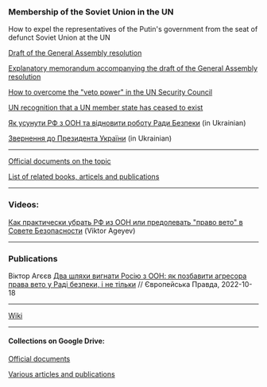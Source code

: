 ### Membership of the Soviet Union in the UN 

How to expel the representatives of the Putin's government from the seat of defunct Soviet Union at the UN

[Draft of the General Assembly resolution](https://github.com/ageyev/un-su/blob/main/GA_Resolution.md)

[Explanatory memorandum accompanying the draft of the General Assembly resolution](https://github.com/ageyev/un-su/blob/main/Explanatory_memorandum.md)

[How to overcome the "veto power" in the UN Security Council](https://github.com/ageyev/un-su/blob/main/un_sc_voting.md) 

[UN recognition that a UN member state has ceased to exist](https://github.com/ageyev/un-su/blob/main/ceased_to_exist.md)

[Як усунути РФ з ООН та відновити роботу Ради Безпеки](https://github.com/ageyev/un-su/blob/main/Suprovidny_lyst.md) (in Ukrainian)

[Звернення до Президента України](https://github.com/ageyev/un-su/blob/main/Zvernennya_do_Prezydenta.md) (in Ukrainian)

---------- 

[Official documents on the topic](https://github.com/ageyev/un-su/blob/main/list_of_related_documents.md)

[List of related books, articels and publications](https://github.com/ageyev/un-su/blob/main/list_of_publications.md)

----------

### Videos: 

[Как практически убрать РФ из ООН или предолевать "право вето" в Совете Безопасности](https://www.facebook.com/viktor.ageyev/videos/764258705100272/) (Viktor Ageyev) 

----------

### Publications 

Віктор Агєєв [Два шляхи вигнати Росію з ООН: як позбавити агресора права вето у Раді безпеки, і не тільки](https://www.eurointegration.com.ua/articles/2022/10/18/7148832/) // Європейська Правда, 2022-10-18 

---------- 

[Wiki](https://github.com/ageyev/un-su/wiki) 

---------- 

#### Collections on Google Drive: 

[Official documents](https://docs.google.com/document/d/1P7cNv7A5wuQglcoUcR4IyCGg6hdmLw2m/)

[Various articles and publications](https://docs.google.com/document/d/11mJQy5Gr-olVOcdkxJusNKEaR0ySH8Sp/)


